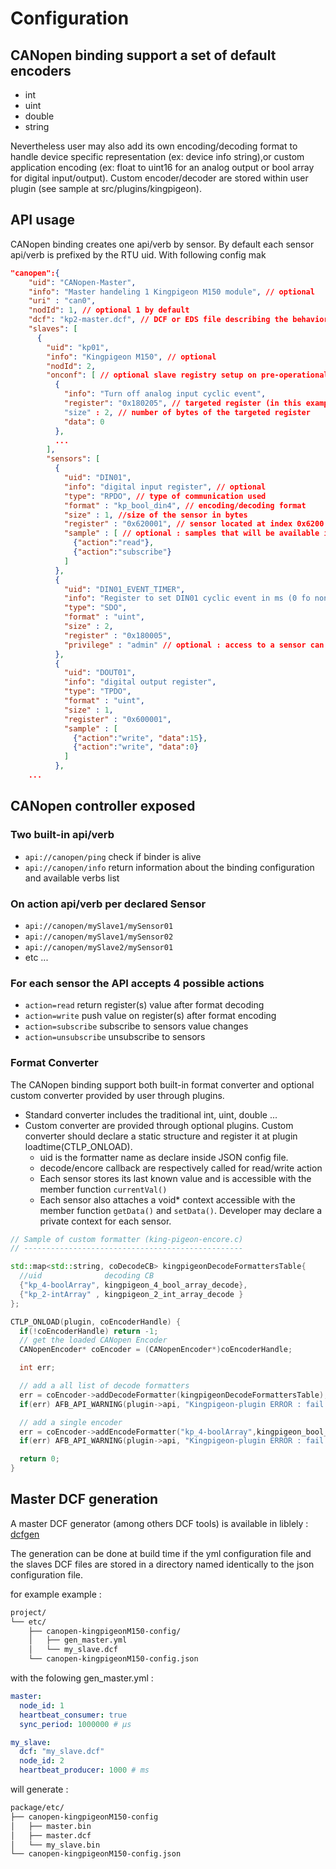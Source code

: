 # Configuration

## CANopen binding support a set of default encoders

* int
* uint
* double
* string

Nevertheless user may also add its own encoding/decoding format to handle device specific representation (ex: device info string),or custom application encoding (ex: float to uint16 for an analog output or bool array for digital input/output). Custom encoder/decoder are stored within user plugin (see sample at src/plugins/kingpigeon).

## API usage

CANopen binding creates one api/verb by sensor. By default each sensor api/verb is prefixed by the RTU uid. With following config mak

```json
"canopen":{
    "uid": "CANopen-Master",
    "info": "Master handeling 1 Kingpigeon M150 module", // optional
    "uri" : "can0",
    "nodId": 1, // optional 1 by default
    "dcf": "kp2-master.dcf", // DCF or EDS file describing the behavior of the master and its handling of the CANopen network
    "slaves": [
      {
        "uid": "kp01",
        "info": "Kingpigeon M150", // optional
        "nodId": 2,
        "onconf": [ // optional slave registry setup on pre-operational state
          {
            "info": "Turn off analog input cyclic event",
            "register": "0x180205", // targeted register (in this example : index 0x1802 subindex 05)
            "size" : 2, // number of bytes of the targeted register
            "data": 0
          },
          ...
        ],
        "sensors": [
          {
            "uid": "DIN01",
            "info": "digital input register", // optional
            "type": "RPDO", // type of communication used
            "format" : "kp_bool_din4", // encoding/decoding format
            "size" : 1, //size of the sensor in bytes
            "register" : "0x620001", // sensor located at index 0x6200 sub-index 01
            "sample" : [ // optional : samples that will be available in the afb-ui-devtool
              {"action":"read"},
              {"action":"subscribe"}
            ]
          },
          {
            "uid": "DIN01_EVENT_TIMER",
            "info": "Register to set DIN01 cyclic event in ms (0 fo non)",
            "type": "SDO",
            "format" : "uint",
            "size" : 2,
            "register" : "0x180005",
            "privilege" : "admin" // optional : access to a sensor can require privileges
          },
          {
            "uid": "DOUT01",
            "info": "digital output register",
            "type": "TPDO",
            "format" : "uint",
            "size" : 1,
            "register" : "0x600001",
            "sample" : [
              {"action":"write", "data":15},
              {"action":"write", "data":0}
            ]
          },
    ...
```

## CANopen controller exposed

### Two built-in api/verb

* `api://canopen/ping` check if binder is alive
* `api://canopen/info` return information about the binding configuration and available verbs list

### On action api/verb per declared Sensor

* `api://canopen/mySlave1/mySensor01`
* `api://canopen/mySlave1/mySensor02`
* `api://canopen/mySlave2/mySensor01`
* etc ...

### For each sensor the API accepts 4 possible actions

* `action=read` return register(s) value after format decoding
* `action=write` push value on register(s) after format encoding
* `action=subscribe` subscribe to sensors value changes
* `action=unsubscribe` unsubscribe to sensors

### Format Converter

The CANopen binding support both built-in format converter and optional custom converter provided by user through plugins.

* Standard converter includes the traditional int, uint, double ...
* Custom converter are provided through optional plugins. Custom converter should declare a static structure and register it at plugin loadtime(CTLP_ONLOAD).
  * uid is the formatter name as declare inside JSON config file.
  * decode/encore callback are respectively called for read/write action
  * Each sensor stores its last known value and is accessible with the member function `currentVal()`
  * Each sensor also attaches a void* context accessible with the member function `getData()` and `setData()`. Developer may declare a private context for each sensor.

```c++
// Sample of custom formatter (king-pigeon-encore.c)
// -------------------------------------------------

std::map<std::string, coDecodeCB> kingpigeonDecodeFormattersTable{
  //uid              decoding CB
  {"kp_4-boolArray", kingpigeon_4_bool_array_decode},
  {"kp_2-intArray" , kingpigeon_2_int_array_decode }
};

CTLP_ONLOAD(plugin, coEncoderHandle) {
  if(!coEncoderHandle) return -1;
  // get the loaded CANopen Encoder
  CANopenEncoder* coEncoder = (CANopenEncoder*)coEncoderHandle;

  int err;

  // add a all list of decode formatters
  err = coEncoder->addDecodeFormatter(kingpigeonDecodeFormattersTable);
  if(err) AFB_API_WARNING(plugin->api, "Kingpigeon-plugin ERROR : fail to add %d entree to decode formatter table", err);

  // add a single encoder
  err = coEncoder->addEncodeFormatter("kp_4-boolArray",kingpigeon_bool_array_encode);
  if(err) AFB_API_WARNING(plugin->api, "Kingpigeon-plugin ERROR : fail to add 'kp_4-boolArray' entree to encode formatter table");

  return 0;
}
```

## Master DCF generation

A master DCF generator (among others DCF tools) is available in liblely : [dcfgen](https://opensource.lely.com/canopen/docs/dcf-tools/)

The generation can be done at build time if the yml configuration file and the slaves DCF files are stored in a directory named identically to the json configuration file.

for example example :

```bash
project/
└── etc/
    ├── canopen-kingpigeonM150-config/
    │   ├── gen_master.yml
    │   └── my_slave.dcf
    └── canopen-kingpigeonM150-config.json
```

with the folowing gen_master.yml :

```yml
master:
  node_id: 1
  heartbeat_consumer: true
  sync_period: 1000000 # µs

my_slave:
  dcf: "my_slave.dcf"
  node_id: 2
  heartbeat_producer: 1000 # ms
```

will generate :

```bash
package/etc/
├── canopen-kingpigeonM150-config
│   ├── master.bin
│   ├── master.dcf
│   └── my_slave.bin
└── canopen-kingpigeonM150-config.json
